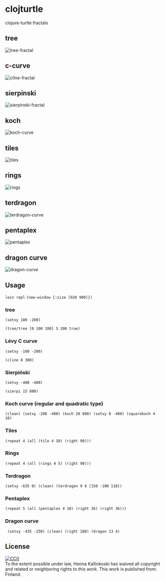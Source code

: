 # clojturtle

clojure-turtle fractals


## tree

![tree-fractal](tree.png)

## c-curve

![cline-fractal](cline.png)

## sierpinski
![sierpinski-fractal](sierp.png)

## koch
![koch-curve](koch.png)

## tiles
![tiles](tile.png)

## rings
![rings](rings.png)

## terdragon
![terdragon-curve](terdragon.png)

## pentaplex
![pentaplex](pentaplex.png)

## dragon curve
![dragon-curve](dragon.png)


## Usage

`lein repl`
`(new-window {:size [920 900]})`

### tree
`(setxy 100 -200)`

`(tree/tree [0 100 100] 5 200 true)`

### Lévy C curve
`(setxy -100 -200)`

`(cline 8 300)`

### Sierpiński
`(setxy -400 -400)`

`(sierpi 15 800)`

### Koch curve (regular and quadratic type)
`(clean) (setxy -200 -400) (koch 20 800) (setxy 0 -400) (squarekoch 4 10)`

### Tiles
`(repeat 4 (all (tile 4 10) (right 90)))`

### Rings
`(repeat 4 (all (rings 4 5) (right 90)))`


### Terdragon
`(setxy -635 0) (clean) (terdragon 9 8 [150 -100 110])`

### Pentaplex
`(repeat 5 (all (pentaplex 4 10) (right 36) (right 36)))`

### Dragon curve
` (setxy -435 -250) (clean) (right 180) (dragon 13 4)`

## License


<p xmlns:dct="http://purl.org/dc/terms/" xmlns:vcard="http://www.w3.org/2001/vcard-rdf/3.0#">
  <a rel="license"
     href="http://creativecommons.org/publicdomain/zero/1.0/">
    <img src="http://i.creativecommons.org/p/zero/1.0/88x31.png" style="border-style: none;" alt="CC0" />
  </a>
  <br />
  To the extent possible under law,
  <span resource="[_:publisher]" rel="dct:publisher">
    <span property="dct:title">Henna Kalliokoski</span></span>
  has waived all copyright and related or neighboring rights to
  this work.
This work is published from:
<span property="vcard:Country" datatype="dct:ISO3166"
      content="FI" about="[_:publisher]">
  Finland</span>.
</p>